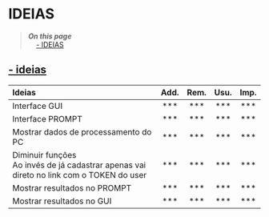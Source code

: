 # IDEIAS
> ***On this page*** <br>
> &nbsp;&nbsp;&nbsp;&nbsp;[- IDEIAS](#ideias)<br>

## [- ideias](#ideias)

| Ideias                                                                                     | Add.  | Rem.  | Usu.  | Imp.  |
| :----------------------------------------------------------------------------------------- | :---: | :---: | :---: | :---: |
| Interface GUI                                                                              |  ***  |  ***  |  ***  |  ***  |
| Interface PROMPT                                                                           |  ***  |  ***  |  ***  |  ***  |
| Mostrar dados de processamento do PC                                                       |  ***  |  ***  |  ***  |  ***  |
| Diminuir funções<br>Ao invés de já cadastrar apenas vai direto no link com o TOKEN do user |  ***  |  ***  |  ***  |  ***  |
| Mostrar resultados no PROMPT                                                               |  ***  |  ***  |  ***  |  ***  |
| Mostrar resultados no GUI                                                                  |  ***  |  ***  |  ***  |  ***  |

